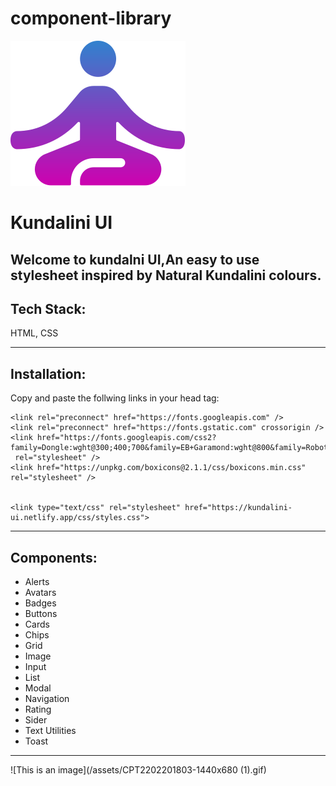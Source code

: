 # component-library
![Alt Text](/assets/Vector-medi-master_componentlibr_b.svg)

# Kundalini UI

**Welcome to kundalni UI,An easy to use stylesheet inspired by Natural Kundalini colours.**
---
## Tech Stack:

HTML, CSS

---


## Installation:
Copy and paste the follwing links in your head tag:


	<link rel="preconnect" href="https://fonts.googleapis.com" />
	<link rel="preconnect" href="https://fonts.gstatic.com" crossorigin />
	<link href="https://fonts.googleapis.com/css2?family=Dongle:wght@300;400;700&family=EB+Garamond:wght@800&family=Roboto:wght@300;500;700&display=swap"
	 rel="stylesheet" />
	<link href="https://unpkg.com/boxicons@2.1.1/css/boxicons.min.css" rel="stylesheet" />


	<link type="text/css" rel="stylesheet" href="https://kundalini-ui.netlify.app/css/styles.css">

---
## Components:
- Alerts
- Avatars
- Badges
- Buttons
- Cards
- Chips
- Grid
- Image
- Input
- List
- Modal
- Navigation
- Rating
- Sider
- Text Utilities
- Toast
---
![This is an image](/assets/CPT2202201803-1440x680 (1).gif)